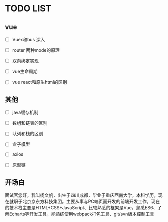 # TODO LIST


## vue

- [ ] Vuex和bus 深入
- [ ] router 两种mode的原理
- [ ] 双向绑定实现
- [ ] vue生命周期
- [ ] vue react和原生html的区别



## 其他

- [ ] java缓存机制 
- [ ] 数组和链表的区别
- [ ] 队列和栈的区别
- [ ] 盒子模型
- [ ] axios
- [ ] 原型链



##  开场白

面试官您好，我叫杨文帆，出生于四川成都，毕业于重庆西南大学，本科学历，现在就职于北京京东方科技集团。主要从事与PC端页面开发的前端开发工作。现在的技术栈主要是HTML+CSS+JavaScript、比较熟悉的框架是Vue，熟悉ES6、了解Echarts等开发工具，能熟练使用webpack打包工具、git/svn版本控制工具